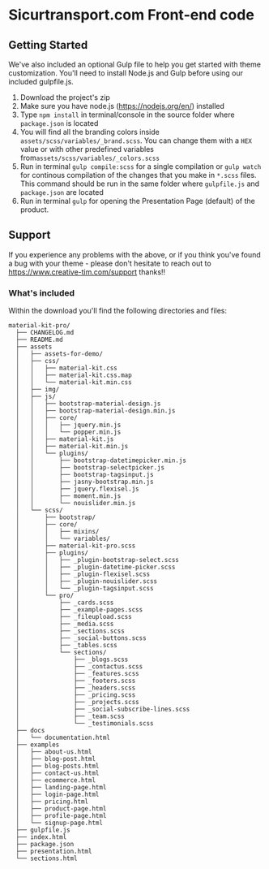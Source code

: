 # Sicurtransport.com Front-end code


## Getting Started

We've also included an optional Gulp file to help you get started with theme customization. You'll need to install Node.js and Gulp before using our included gulpfile.js.

1. Download the project's zip
2. Make sure you have node.js (https://nodejs.org/en/) installed
3. Type `npm install` in terminal/console in the source folder where `package.json` is located
4. You will find all the branding colors inside `assets/scss/variables/_brand.scss`. You can change them with a `HEX` value or with other predefined variables from`assets/scss/variables/_colors.scss`
5. Run in terminal `gulp compile:scss` for a single compilation or `gulp watch` for continous compilation of the changes that you make in `*.scss` files. This command should be run in the same folder where `gulpfile.js` and `package.json` are located
6. Run in terminal `gulp` for opening the Presentation Page (default) of the product.

## Support

If you experience any problems with the above, or if you think you've found a bug with your theme - please don't hesitate to reach out to https://www.creative-tim.com/support thanks!!

### What's included

Within the download you'll find the following directories and files:

```
material-kit-pro/
  ├── CHANGELOG.md
  ├── README.md
  ├── assets
  │   ├── assets-for-demo/
  │   ├── css/
  │   │   ├── material-kit.css
  │   │   ├── material-kit.css.map
  │   │   └── material-kit.min.css
  │   ├── img/
  │   ├── js/
  │   │   ├── bootstrap-material-design.js
  │   │   ├── bootstrap-material-design.min.js
  │   │   ├── core/
  │   │   │   ├── jquery.min.js
  │   │   │   └── popper.min.js
  │   │   ├── material-kit.js
  │   │   ├── material-kit.min.js
  │   │   └── plugins/
  │   │       ├── bootstrap-datetimepicker.min.js
  │   │       ├── bootstrap-selectpicker.js
  │   │       ├── bootstrap-tagsinput.js
  │   │       ├── jasny-bootstrap.min.js
  │   │       ├── jquery.flexisel.js
  │   │       ├── moment.min.js
  │   │       └── nouislider.min.js
  │   └── scss/
  │       ├── bootstrap/
  │       ├── core/
  │       │   ├── mixins/
  │       │   └── variables/
  │       ├── material-kit-pro.scss
  │       ├── plugins/
  │       │   ├── _plugin-bootstrap-select.scss
  │       │   ├── _plugin-datetime-picker.scss
  │       │   ├── _plugin-flexisel.scss
  │       │   ├── _plugin-nouislider.scss
  │       │   └── _plugin-tagsinput.scss
  │       └── pro/
  │           ├── _cards.scss
  │           ├── _example-pages.scss
  │           ├── _fileupload.scss
  │           ├── _media.scss
  │           ├── _sections.scss
  │           ├── _social-buttons.scss
  │           ├── _tables.scss
  │           └── sections/
  │               ├── _blogs.scss
  │               ├── _contactus.scss
  │               ├── _features.scss
  │               ├── _footers.scss
  │               ├── _headers.scss
  │               ├── _pricing.scss
  │               ├── _projects.scss
  │               ├── _social-subscribe-lines.scss
  │               ├── _team.scss
  │               └── _testimonials.scss
  ├── docs
  │   └── documentation.html
  ├── examples
  │   ├── about-us.html
  │   ├── blog-post.html
  │   ├── blog-posts.html
  │   ├── contact-us.html
  │   ├── ecommerce.html
  │   ├── landing-page.html
  │   ├── login-page.html
  │   ├── pricing.html
  │   ├── product-page.html
  │   ├── profile-page.html
  │   └── signup-page.html
  ├── gulpfile.js
  ├── index.html
  ├── package.json
  ├── presentation.html
  └── sections.html
```
